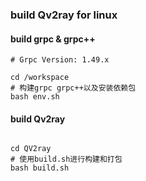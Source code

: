 


### build Qv2ray for linux
#### build grpc & grpc++ 
``` shell
# Grpc Version: 1.49.x

cd /workspace
# 构建grpc grpc++以及安装依赖包
bash env.sh
```
#### build Qv2ray 
``` shell

cd QV2ray
# 使用build.sh进行构建和打包
bash build.sh
```